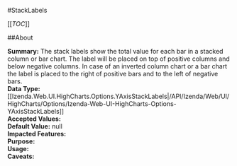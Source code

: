 #StackLabels

[[_TOC_]]

##About

**Summary:**  The stack labels show the total value for each bar in a stacked column or bar chart. The label will be placed on top of positive columns and below negative columns. In case of an inverted column chart or a bar chart the label is placed to the right of positive bars and to the left of negative bars.   
**Data Type:** [[Izenda.Web.UI.HighCharts.Options.YAxisStackLabels|/API/Izenda/Web/UI/HighCharts/Options/Izenda-Web-UI-HighCharts-Options-YAxisStackLabels]]  
**Accepted Values:**   
**Default Value:** null  
**Impacted Features:**   
**Purpose:**   
**Usage:**   
**Caveats:**   

